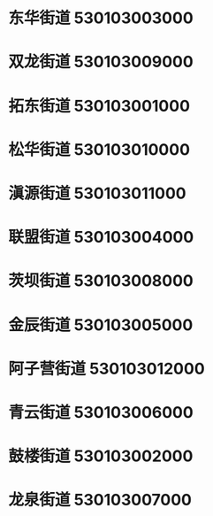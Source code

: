 # 东华街道 530103003000
# 双龙街道 530103009000
# 拓东街道 530103001000
# 松华街道 530103010000
# 滇源街道 530103011000
# 联盟街道 530103004000
# 茨坝街道 530103008000
# 金辰街道 530103005000
# 阿子营街道 530103012000
# 青云街道 530103006000
# 鼓楼街道 530103002000
# 龙泉街道 530103007000
